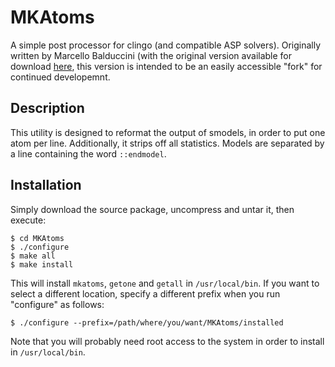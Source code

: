 # MKAtoms
A simple post processor for clingo (and compatible ASP solvers). Originally written by Marcello Balduccini (with the original version available for download [here](https://mbal.asklab.net/mkatoms/), this version is intended to be an easily accessible "fork" for continued developemnt.

## Description

This utility is designed to reformat the output of smodels, in order to put one atom per line. Additionally, it strips off all statistics. Models are separated by a line containing the word `::endmodel`.

## Installation

Simply download the source package, uncompress and untar it, then execute:

```
$ cd MKAtoms
$ ./configure
$ make all
$ make install
```

This will install `mkatoms`, `getone` and `getall` in `/usr/local/bin`. If you want to select a different location, specify a different prefix when you run "configure" as follows:

```
$ ./configure --prefix=/path/where/you/want/MKAtoms/installed
```

Note that you will probably need root access to the system in order to install in `/usr/local/bin`.
